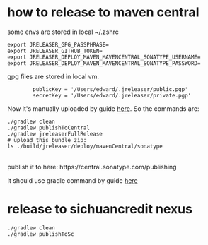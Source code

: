 # how to release to maven central
some envs are stored in local ~/.zshrc
```shell
export JRELEASER_GPG_PASSPHRASE=
export JRELEASER_GITHUB_TOKEN=
export JRELEASER_DEPLOY_MAVEN_MAVENCENTRAL_SONATYPE_USERNAME=
export JRELEASER_DEPLOY_MAVEN_MAVENCENTRAL_SONATYPE_PASSWORD=
```

gpg files are stored in local vm.
```shell
        publicKey = '/Users/edward/.jreleaser/public.pgp'
        secretKey = '/Users/edward/.jreleaser/private.pgp'
```

Now it's manually uploaded by guide [here](https://central.sonatype.org/publish/publish-portal-upload/#switching-to-ossrh-during-portal-early-access).
So the commands are:<br>
```shell
./gradlew clean
./gradlew publishToCentral
./gradlew jreleaserFullRelease
# upload this bundle zip:
ls ./build/jreleaser/deploy/mavenCentral/sonatype
```
<br>
publish it to here: https://central.sonatype.com/publishing

It should use gradle command by guide [here](https://jreleaser.org/guide/latest/examples/maven/maven-central.html#_gradle)

# release to sichuancredit nexus
```shell
./gradlew clean
./gradlew publishToSc
```
